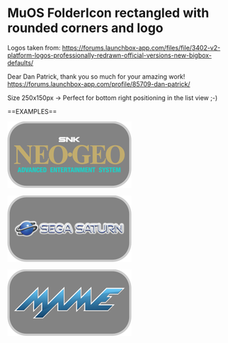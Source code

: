 # MuOS FolderIcon rectangled with rounded corners and logo

Logos taken from:
https://forums.launchbox-app.com/files/file/3402-v2-platform-logos-professionally-redrawn-official-versions-new-bigbox-defaults/

Dear Dan Patrick, thank you so much for your amazing work! 
https://forums.launchbox-app.com/profile/85709-dan-patrick/

Size 250x150px -> Perfect for bottom right positioning in the list view ;-)

==EXAMPLES==

![NEOGEO Logo](https://github.com/YoMama78/MuOS-FolderIcons/blob/main/Rectangle/NEOGEO.png?raw=true)

![SEGA Saturn Logo](https://github.com/YoMama78/MuOS-FolderIcons/blob/main/Rectangle/SATURN.png?raw=true)

![MAME Logo](https://github.com/YoMama78/MuOS-FolderIcons/blob/main/Rectangle/MAME.png?raw=true)
